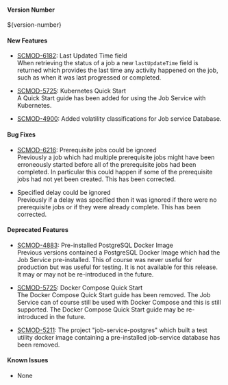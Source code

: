 #### Version Number
${version-number}

#### New Features
- [SCMOD-6182](https://portal.digitalsafe.net/browse/SCMOD-6182): Last Updated Time field  
	When retrieving the status of a job a new `lastUpdateTime` field is returned which provides the last time any activity happened on the job, such as when it was last progressed or completed.

- [SCMOD-5725](https://portal.digitalsafe.net/browse/SCMOD-5725): Kubernetes Quick Start  
	A Quick Start guide has been added for using the Job Service with Kubernetes.

- [SCMOD-4900](https://portal.digitalsafe.net/browse/SCMOD-4900): Added volatility classifications for Job service Database.

#### Bug Fixes

- [SCMOD-6216](https://portal.digitalsafe.net/browse/SCMOD-6216): Prerequisite jobs could be ignored  
	Previously a job which had multiple prerequisite jobs might have been erroneously started before all of the prerequisite jobs had been completed.  In particular this could happen if some of the prerequisite jobs had not yet been created.  This has been corrected.

- Specified delay could be ignored  
	Previously if a delay was specified then it was ignored if there were no prerequisite jobs or if they were already complete.  This has been corrected.

#### Deprecated Features
- [SCMOD-4883](https://portal.digitalsafe.net/browse/SCMOD-4883): Pre-installed PostgreSQL Docker Image  
	Previous versions contained a PostgreSQL Docker Image which had the Job Service pre-installed.  This of course was never useful for production but was useful for testing.  It is not available for this release.  It may or may not be re-introduced in the future.

- [SCMOD-5725](https://portal.digitalsafe.net/browse/SCMOD-5725): Docker Compose Quick Start  
	The Docker Compose Quick Start guide has been removed.  The Job Service can of course still be used with Docker Compose and this is still supported.  The Docker Compose Quick Start guide may be re-introduced in the future.

- [SCMOD-5211](https://portal.digitalsafe.net/browse/SCMOD-5211): The project "job-service-postgres" which built a test utility docker image containing a pre-installed job-service database has been removed.

#### Known Issues
- None
